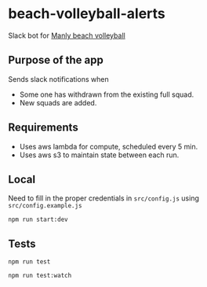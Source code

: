 # beach-volleyball-alerts
Slack bot for [Manly beach volleyball](http://www.beachvolleyball.com.au/)

## Purpose of the app

Sends slack notifications when
* Some one has withdrawn from the existing full squad.
* New squads are added.

## Requirements

* Uses aws lambda for compute, scheduled every 5 min.
* Uses aws s3 to maintain state between each run.

## Local

Need to fill in the proper credentials in `src/config.js` using `src/config.example.js`

```
npm run start:dev
```

## Tests

```
npm run test
```

```
npm run test:watch
```
